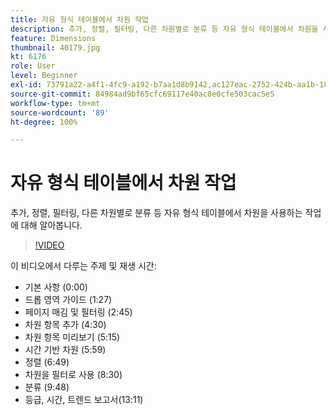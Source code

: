 ```yaml
---
title: 자유 형식 테이블에서 차원 작업
description: 추가, 정렬, 필터링, 다른 차원별로 분류 등 자유 형식 테이블에서 차원을 사용하는 작업에 대해 알아봅니다.
feature: Dimensions
thumbnail: 40179.jpg
kt: 6176
role: User
level: Beginner
exl-id: 73791a22-a4f1-4fc9-a192-b7aa1d8b9142,ac127eac-2752-424b-aa1b-18a9688d42db
source-git-commit: 84984ad9bf65cfc69117e40ac0e0cfe503cac5e5
workflow-type: tm+mt
source-wordcount: '89'
ht-degree: 100%

---
```


# 자유 형식 테이블에서 차원 작업

추가, 정렬, 필터링, 다른 차원별로 분류 등 자유 형식 테이블에서 차원을 사용하는 작업에 대해 알아봅니다.

>[!VIDEO](https://video.tv.adobe.com/v/40179/?quality=12&learn=on)

이 비디오에서 다루는 주제 및 재생 시간:

* 기본 사항 (0:00)
* 드롭 영역 가이드 (1:27)
* 페이지 매김 및 필터링 (2:45)
* 차원 항목 추가 (4:30)
* 차원 항목 미리보기 (5:15)
* 시간 기반 차원 (5:59)
* 정렬 (6:49)
* 차원을 필터로 사용 (8:30)
* 분류 (9:48)
* 등급, 시간, 트렌드 보고서(13:11)
